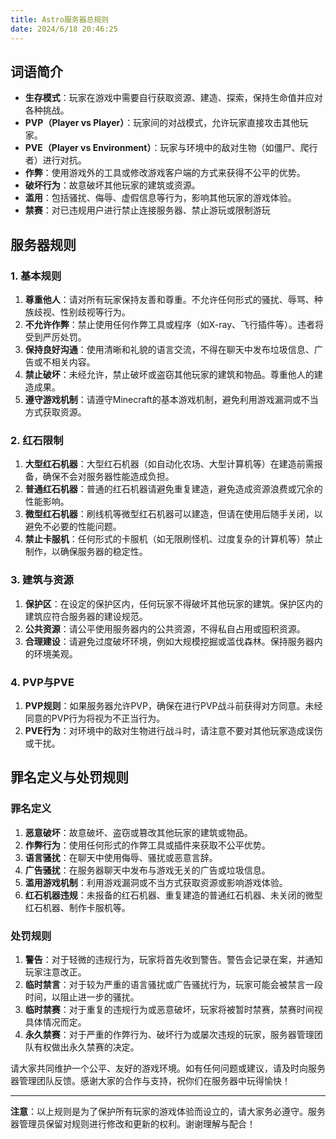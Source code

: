 ```yaml
---
title: Astro服务器总规则
date: 2024/6/18 20:46:25
---
```


## 词语简介

- **生存模式**：玩家在游戏中需要自行获取资源、建造、探索，保持生命值并应对各种挑战。
- **PVP（Player vs Player）**：玩家间的对战模式，允许玩家直接攻击其他玩家。
- **PVE（Player vs Environment）**：玩家与环境中的敌对生物（如僵尸、爬行者）进行对抗。
- **作弊**：使用游戏外的工具或修改游戏客户端的方式来获得不公平的优势。
- **破坏行为**：故意破坏其他玩家的建筑或资源。
- **滥用**：包括骚扰、侮辱、虚假信息等行为，影响其他玩家的游戏体验。
- **禁赛**：对已违规用户进行禁止连接服务器、禁止游玩或限制游玩

## 服务器规则

### 1. 基本规则

1. **尊重他人**：请对所有玩家保持友善和尊重。不允许任何形式的骚扰、辱骂、种族歧视、性别歧视等行为。
2. **不允许作弊**：禁止使用任何作弊工具或程序（如X-ray、飞行插件等）。违者将受到严厉处罚。
3. **保持良好沟通**：使用清晰和礼貌的语言交流，不得在聊天中发布垃圾信息、广告或不相关内容。
4. **禁止破坏**：未经允许，禁止破坏或盗窃其他玩家的建筑和物品。尊重他人的建造成果。
5. **遵守游戏机制**：请遵守Minecraft的基本游戏机制，避免利用游戏漏洞或不当方式获取资源。

### 2. 红石限制

1. **大型红石机器**：大型红石机器（如自动化农场、大型计算机等）在建造前需报备，确保不会对服务器性能造成负担。
2. **普通红石机器**：普通的红石机器请避免重复建造，避免造成资源浪费或冗余的性能影响。
3. **微型红石机器**：刷线机等微型红石机器可以建造，但请在使用后随手关闭，以避免不必要的性能问题。
4. **禁止卡服机**：任何形式的卡服机（如无限刷怪机、过度复杂的计算机等）禁止制作，以确保服务器的稳定性。

### 3. 建筑与资源

1. **保护区**：在设定的保护区内，任何玩家不得破坏其他玩家的建筑。保护区内的建筑应符合服务器的建设规范。
2. **公共资源**：请公平使用服务器内的公共资源，不得私自占用或囤积资源。
3. **合理建设**：请避免过度破坏环境，例如大规模挖掘或滥伐森林。保持服务器内的环境美观。

### 4. PVP与PVE

1. **PVP规则**：如果服务器允许PVP，确保在进行PVP战斗前获得对方同意。未经同意的PVP行为将视为不正当行为。
2. **PVE行为**：对环境中的敌对生物进行战斗时，请注意不要对其他玩家造成误伤或干扰。

## 罪名定义与处罚规则

### 罪名定义

1. **恶意破坏**：故意破坏、盗窃或篡改其他玩家的建筑或物品。
2. **作弊行为**：使用任何形式的作弊工具或插件来获取不公平优势。
3. **语言骚扰**：在聊天中使用侮辱、骚扰或恶意言辞。
4. **广告骚扰**：在服务器聊天中发布与游戏无关的广告或垃圾信息。
5. **滥用游戏机制**：利用游戏漏洞或不当方式获取资源或影响游戏体验。
6. **红石机器违规**：未报备的红石机器、重复建造的普通红石机器、未关闭的微型红石机器、制作卡服机等。

### 处罚规则

1. **警告**：对于轻微的违规行为，玩家将首先收到警告。警告会记录在案，并通知玩家注意改正。
2. **临时禁言**：对于较为严重的语言骚扰或广告骚扰行为，玩家可能会被禁言一段时间，以阻止进一步的骚扰。
3. **临时禁赛**：对于重复的违规行为或恶意破坏，玩家将被暂时禁赛，禁赛时间视具体情况而定。
4. **永久禁赛**：对于严重的作弊行为、破坏行为或屡次违规的玩家，服务器管理团队有权做出永久禁赛的决定。

请大家共同维护一个公平、友好的游戏环境。如有任何问题或建议，请及时向服务器管理团队反馈。感谢大家的合作与支持，祝你们在服务器中玩得愉快！

---
**注意**：以上规则是为了保护所有玩家的游戏体验而设立的，请大家务必遵守。服务器管理员保留对规则进行修改和更新的权利。谢谢理解与配合！